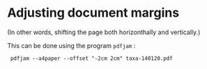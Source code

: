 Adjusting document margins
==========================

(In other words, shifting the page both horizonthally and vertically.)

This can be done using the program `pdfjam` :

     pdfjam --a4paper --offset "-2cm 2cm" taxa-140120.pdf

